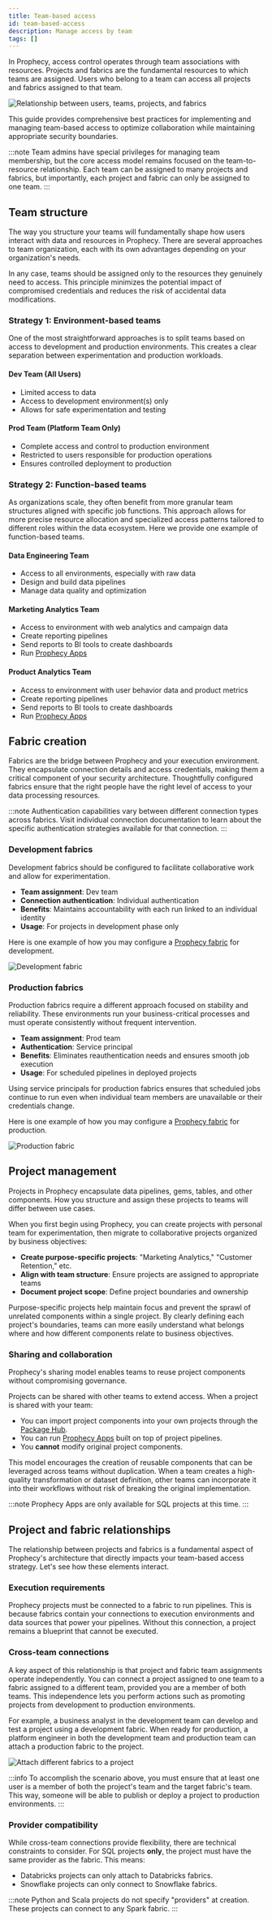 ```yaml
---
title: Team-based access
id: team-based-access
description: Manage access by team
tags: []
---
```


In Prophecy, access control operates through team associations with resources. Projects and fabrics are the fundamental resources to which teams are assigned. Users who belong to a team can access all projects and fabrics assigned to that team.

![Relationship between users, teams, projects, and fabrics](img/project-fabric-team.png)

This guide provides comprehensive best practices for implementing and managing team-based access to optimize collaboration while maintaining appropriate security boundaries.

:::note
Team admins have special privileges for managing team membership, but the core access model remains focused on the team-to-resource relationship. Each team can be assigned to many projects and fabrics, but importantly, each project and fabric can only be assigned to one team.
:::

## Team structure

The way you structure your teams will fundamentally shape how users interact with data and resources in Prophecy. There are several approaches to team organization, each with its own advantages depending on your organization's needs.

In any case, teams should be assigned only to the resources they genuinely need to access. This principle minimizes the potential impact of compromised credentials and reduces the risk of accidental data modifications.

### Strategy 1: Environment-based teams

One of the most straightforward approaches is to split teams based on access to development and production environments. This creates a clear separation between experimentation and production workloads.

#### Dev Team (All Users)

- Limited access to data
- Access to development environment(s) only
- Allows for safe experimentation and testing

#### Prod Team (Platform Team Only)

- Complete access and control to production environment
- Restricted to users responsible for production operations
- Ensures controlled deployment to production

### Strategy 2: Function-based teams

As organizations scale, they often benefit from more granular team structures aligned with specific job functions. This approach allows for more precise resource allocation and specialized access patterns tailored to different roles within the data ecosystem. Here we provide one example of function-based teams.

#### Data Engineering Team

- Access to all environments, especially with raw data
- Design and build data pipelines
- Manage data quality and optimization

#### Marketing Analytics Team

- Access to environment with web analytics and campaign data
- Create reporting pipelines
- Send reports to BI tools to create dashboards
- Run [Prophecy Apps](/analysts/business-applications)

#### Product Analytics Team

- Access to environment with user behavior data and product metrics
- Create reporting pipelines
- Send reports to BI tools to create dashboards
- Run [Prophecy Apps](/analysts/business-applications)

## Fabric creation

Fabrics are the bridge between Prophecy and your execution environment. They encapsulate connection details and access credentials, making them a critical component of your security architecture. Thoughtfully configured fabrics ensure that the right people have the right level of access to your data processing resources.

:::note
Authentication capabilities vary between different connection types across fabrics. Visit individual connection documentation to learn about the specific authentication strategies available for that connection.
:::

### Development fabrics

Development fabrics should be configured to facilitate collaborative work and allow for experimentation.

- **Team assignment**: Dev team
- **Connection authentication**: Individual authentication
- **Benefits**: Maintains accountability with each run linked to an individual identity
- **Usage**: For projects in development phase only

Here is one example of how you may configure a [Prophecy fabric](docs/administration/fabrics/prophecy-fabrics/prophecy-fabrics.md) for development.

![Development fabric](img/fabric-dev.png)

### Production fabrics

Production fabrics require a different approach focused on stability and reliability. These environments run your business-critical processes and must operate consistently without frequent intervention.

- **Team assignment**: Prod team
- **Authentication**: Service principal
- **Benefits**: Eliminates reauthentication needs and ensures smooth job execution
- **Usage**: For scheduled pipelines in deployed projects

Using service principals for production fabrics ensures that scheduled jobs continue to run even when individual team members are unavailable or their credentials change.

Here is one example of how you may configure a [Prophecy fabric](docs/administration/fabrics/prophecy-fabrics/prophecy-fabrics.md) for production.

![Production fabric](img/fabric-prod.png)

## Project management

Projects in Prophecy encapsulate data pipelines, gems, tables, and other components. How you structure and assign these projects to teams will differ between use cases.

When you first begin using Prophecy, you can create projects with personal team for experimentation, then migrate to collaborative projects organized by business objectives:

- **Create purpose-specific projects**: "Marketing Analytics," "Customer Retention," etc.
- **Align with team structure**: Ensure projects are assigned to appropriate teams
- **Document project scope**: Define project boundaries and ownership

Purpose-specific projects help maintain focus and prevent the sprawl of unrelated components within a single project. By clearly defining each project's boundaries, teams can more easily understand what belongs where and how different components relate to business objectives.

### Sharing and collaboration

Prophecy's sharing model enables teams to reuse project components without compromising governance.

Projects can be shared with other teams to extend access. When a project is shared with your team:

- You can import project components into your own projects through the [Package Hub](/engineers/package-hub).
- You can run [Prophecy Apps](/analysts/business-applications) built on top of project pipelines.
- You **cannot** modify original project components.

This model encourages the creation of reusable components that can be leveraged across teams without duplication. When a team creates a high-quality transformation or dataset definition, other teams can incorporate it into their workflows without risk of breaking the original implementation.

:::note
Prophecy Apps are only available for SQL projects at this time.
:::

## Project and fabric relationships

The relationship between projects and fabrics is a fundamental aspect of Prophecy's architecture that directly impacts your team-based access strategy. Let's see how these elements interact.

### Execution requirements

Prophecy projects must be connected to a fabric to run pipelines. This is because fabrics contain your connections to execution environments and data sources that power your pipelines. Without this connection, a project remains a blueprint that cannot be executed.

### Cross-team connections

A key aspect of this relationship is that project and fabric team assignments operate independently. You can connect a project assigned to one team to a fabric assigned to a different team, provided you are a member of both teams. This independence lets you perform actions such as promoting projects from development to production environments.

For example, a business analyst in the development team can develop and test a project using a development fabric. When ready for production, a platform engineer in both the development team and production team can attach a production fabric to the project.

![Attach different fabrics to a project](img/project-fabric-attachment.png)

:::info
To accomplish the scenario above, you must ensure that at least one user is a member of both the project's team and the target fabric's team. This way, someone will be able to publish or deploy a project to production environments.
:::

### Provider compatibility

While cross-team connections provide flexibility, there are technical constraints to consider. For SQL projects **only**, the project must have the same provider as the fabric. This means:

- Databricks projects can only attach to Databricks fabrics.
- Snowflake projects can only connect to Snowflake fabrics.

:::note
Python and Scala projects do not specify "providers" at creation. These projects can connect to any Spark fabric.
:::
